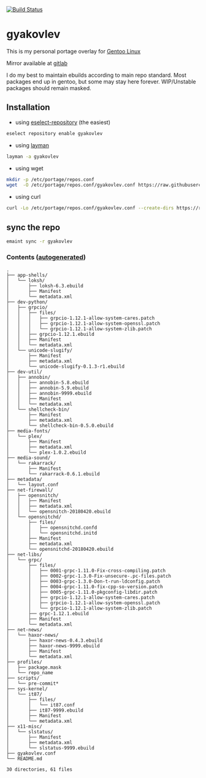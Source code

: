 [![Build Status](https://travis-ci.org/gyakovlev/gentoo-overlay.svg?branch=master)](https://travis-ci.org/gyakovlev/gentoo-overlay)
# gyakovlev
This is my personal portage overlay for [Gentoo Linux](https://gentoo.org/)

Mirror available at [gitlab](https://gitlab.com/gyakovlev/gentoo-overlay)

I do my best to maintain ebuilds according to main repo standard.
Most packages end up in gentoo, but some may stay here forever.
WIP/Unstable packages should remain masked.

## Installation

- using [eselect-repository](https://packages.gentoo.org/packages/app-eselect/eselect-repository) (the easiest)
```sh
eselect repository enable gyakovlev
```

- using [layman](https://packages.gentoo.org/packages/app-portage/layman)
```sh
layman -a gyakovlev
```

- using wget
```sh
mkdir -p /etc/portage/repos.conf
wget  -O /etc/portage/repos.conf/gyakovlev.conf https://raw.githubusercontent.com/gyakovlev/gentoo-overlay/master/gyakovlev.conf
```

- using curl
```sh
curl -Lo /etc/portage/repos.conf/gyakovlev.conf --create-dirs https://raw.githubusercontent.com/gyakovlev/gentoo-overlay/master/gyakovlev.conf
```

## sync the repo

```sh
emaint sync -r gyakovlev
```

### Contents ([autogenerated](scripts/pre-commit))
[comment]: # (text below will be generated using pre-commit hook. this line is not visible when rendered.)
```Hack
.
├── app-shells/
│   └── loksh/
│       ├── loksh-6.3.ebuild
│       ├── Manifest
│       └── metadata.xml
├── dev-python/
│   ├── grpcio/
│   │   ├── files/
│   │   │   ├── grpcio-1.12.1-allow-system-cares.patch
│   │   │   ├── grpcio-1.12.1-allow-system-openssl.patch
│   │   │   └── grpcio-1.12.1-allow-system-zlib.patch
│   │   ├── grpcio-1.12.1.ebuild
│   │   ├── Manifest
│   │   └── metadata.xml
│   └── unicode-slugify/
│       ├── Manifest
│       ├── metadata.xml
│       └── unicode-slugify-0.1.3-r1.ebuild
├── dev-util/
│   ├── annobin/
│   │   ├── annobin-5.8.ebuild
│   │   ├── annobin-5.9.ebuild
│   │   ├── annobin-9999.ebuild
│   │   ├── Manifest
│   │   └── metadata.xml
│   └── shellcheck-bin/
│       ├── Manifest
│       ├── metadata.xml
│       └── shellcheck-bin-0.5.0.ebuild
├── media-fonts/
│   └── plex/
│       ├── Manifest
│       ├── metadata.xml
│       └── plex-1.0.2.ebuild
├── media-sound/
│   └── rakarrack/
│       ├── Manifest
│       └── rakarrack-0.6.1.ebuild
├── metadata/
│   └── layout.conf
├── net-firewall/
│   ├── opensnitch/
│   │   ├── Manifest
│   │   ├── metadata.xml
│   │   └── opensnitch-20180420.ebuild
│   └── opensnitchd/
│       ├── files/
│       │   ├── opensnitchd.confd
│       │   └── opensnitchd.initd
│       ├── Manifest
│       ├── metadata.xml
│       └── opensnitchd-20180420.ebuild
├── net-libs/
│   └── grpc/
│       ├── files/
│       │   ├── 0001-grpc-1.11.0-Fix-cross-compiling.patch
│       │   ├── 0002-grpc-1.3.0-Fix-unsecure-.pc-files.patch
│       │   ├── 0003-grpc-1.3.0-Don-t-run-ldconfig.patch
│       │   ├── 0004-grpc-1.11.0-fix-cpp-so-version.patch
│       │   ├── 0005-grpc-1.11.0-pkgconfig-libdir.patch
│       │   ├── grpcio-1.12.1-allow-system-cares.patch
│       │   ├── grpcio-1.12.1-allow-system-openssl.patch
│       │   └── grpcio-1.12.1-allow-system-zlib.patch
│       ├── grpc-1.12.1.ebuild
│       ├── Manifest
│       └── metadata.xml
├── net-news/
│   └── haxor-news/
│       ├── haxor-news-0.4.3.ebuild
│       ├── haxor-news-9999.ebuild
│       ├── Manifest
│       └── metadata.xml
├── profiles/
│   ├── package.mask
│   └── repo_name
├── scripts/
│   └── pre-commit*
├── sys-kernel/
│   └── it87/
│       ├── files/
│       │   └── it87.conf
│       ├── it87-9999.ebuild
│       ├── Manifest
│       └── metadata.xml
├── x11-misc/
│   └── slstatus/
│       ├── Manifest
│       ├── metadata.xml
│       └── slstatus-9999.ebuild
├── gyakovlev.conf
└── README.md

30 directories, 61 files
```
